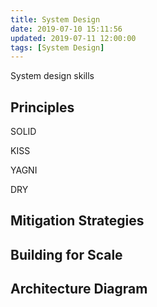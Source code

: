 ```yaml
---
title: System Design
date: 2019-07-10 15:11:56
updated: 2019-07-11 12:00:00
tags: [System Design]
---
```


System design skills

<!-- more -->

## Principles

SOLID

KISS

YAGNI

DRY

## Mitigation Strategies

## Building for Scale

## Architecture Diagram